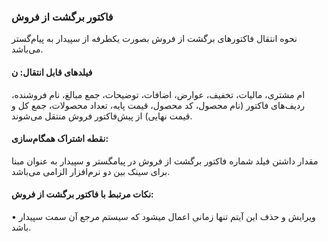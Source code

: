 ### فاکتور برگشت از فروش 

نحوه انتقال فاکتورهای برگشت از فروش بصورت یکطرفه از سپیدار به پیام‌گستر می‌باشد.

#### فیلدهای قابل انتقال: ن

ام مشتری، مالیات، تخفیف، عوارض، اضافات، توضیحات، جمع مبالغ، نام فروشنده، ردیف‌های فاکتور (نام محصول، کد محصول، قیمت پایه، تعداد محصولات، جمع کل و قیمت نهایی) از پیش‌فاکتور فروش منتقل می‌شوند.

#### نقطه اشتراک همگام‌سازی:

مقدار داشتن فیلد شماره فاکتور برگشت از فروش در پیامگستر و سپیدار به عنوان مبنا برای سینک بین دو نرم‌افزار الزامی می‌باشد.

#### نکات مرتبط با فاکتور برگشت از فروش:

•	ویرایش و حذف این آیتم تنها زمانی اعمال میشود که سیستم مرجع آن سمت سپیدار باشد.
